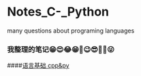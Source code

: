 # Notes_C-_Python
many questions about programing languages 


### 我整理的笔记😁😍😂😁🤞😉😎🎶🎉😜



####[语言基础 cpp&py](语言基础.md)

